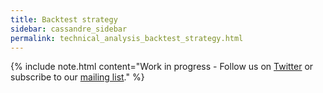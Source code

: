 ```yaml
---
title: Backtest strategy
sidebar: cassandre_sidebar
permalink: technical_analysis_backtest_strategy.html
---
```


{% include note.html content="Work in progress - Follow us on [Twitter](https://twitter.com/CassandreTech) or subscribe to our [mailing list](http://eepurl.com/gUGiMb)." %}